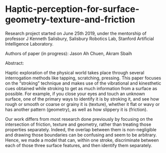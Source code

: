 # Haptic-perception-for-surface-geometry-texture-and-friction

Research project started on June 25th 2019, under the mentorship of professor J Kenneth Salisbury, Salisbury Robotics Lab, Stanford Artificial Intelligence Laboratory.

Authors of paper (in progress): Jason Ah Chuen, Akram Sbaih

Abstract:

Haptic exploration of the physical world takes place through several interrogation methods like tapping, scratching, pressing. This paper focuses on the “stroking” technique and makes use of the vibrational and kinesthetic cues obtained while stroking to get as much information from a surface as possible. For example, if you close your eyes and touch an unknown surface, one of the primary ways to identify it is by stroking it, and see how rough or smooth or coarse or grainy it is (texture), whether it flat or wavy or has another pattern (geometry), as well as how slippery it is (friction). 

Our work differs from most research done previously by focusing on the intersection of friction, texture and geometry, rather than treating those properties separately. Indeed, the overlap between them is non-negligible and drawing those boundaries can be confusing and seem to be arbitrary. Hence, we made a model that can, within one stroke, discriminate between each of those three surface features, and then identify them separately.

